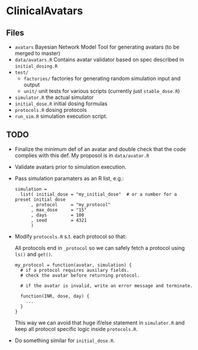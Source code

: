ClinicalAvatars
===============


Files
--------------------

- `avatars` Bayesian Network Model Tool for generating avatars (to be merged to master)
- `data/avatars.R` Contains avatar validator based on spec described in `initial_dosing.R`
- `test/`  
  - `factories/` factories for generating random simulation input and output
  - `unit/` unit tests for various scripts (currently just `stable_dose.R`)
- `simulator.R` the actual simulator
- `initial_dose.R` initial dosing formulas
- `protocols.R` dosing protocols
- `run_sim.R` simulation execution script.


TODO
----------------------

- Finalize the minimum def of an avatar and double check that the code complies with this def.
  My proposol is in `data/avatar.R`

- Validate avatars prior to simulation execution.

- Pass simulation paramaters as an R list, e.g.:

  ```
  simulation =
    list( initial_dose = "my_initial_dose"  # or a number for a preset initial dose
        , protocol     = "my_protocol"
        , max_dose     = "15"
        , days         = 100
        , seed         = 4321
        )
  ```


- Modify `protocols.R` s.t. each protocol so that:

  All protocols end in `_protocol` so we can safely fetch a protocol using
  `ls()` and `get()`.

  ```
  my_protocol = function(avatar, simulation) { 
    # if a protocol requires auxilary fields.
    # check the avatar before returning protocol. 

    # if the avatar is invalid, write an error message and terminate.

    function(INR, dose, day) {
      ...
    }
  }
  ```

  This way we can avoid that huge if/else statement in `simulator.R`
  and keep all protocol specific logic inside `protocols.R`.

- Do something similar for `initial_dose.R`.
